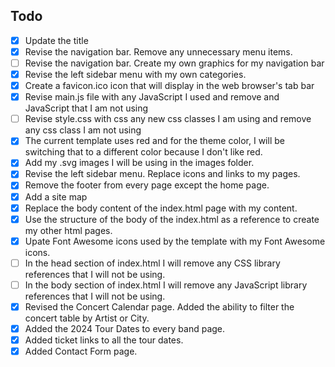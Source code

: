 ## Todo
- [X] Update the title
- [X] Revise the navigation bar. Remove any unnecessary menu items.
- [ ] Revise the navigation bar. Create my own graphics for my navigation bar
- [X] Revise the left sidebar menu with my own categories.
- [X] Create a favicon.ico icon that will display in the web browser's tab bar
- [X] Revise main.js file with any JavaScript I used and remove and JavaScript that I am not using
- [ ] Revise style.css with css any new css classes I am using and remove any css class I am not using
- [X] The current template uses red and for the theme color, I will be switching that to a different color because I don't like red.
- [X] Add my .svg images I will be using in the images folder.
- [X] Revise the left sidebar menu. Replace icons and links to my pages.
- [X] Remove the footer from every page except the home page.
- [X] Add a site map
- [X] Replace the body content of the index.html page with my content.
- [X] Use the structure of the body of the index.html as a reference to create my other html pages.
- [X] Upate Font Awesome icons used by the template with my Font Awesome icons.
- [ ] In the head section of index.html I will remove any CSS library references that I will not be using.
- [ ] In the body section of index.html I will remove any JavaScript library references that I will not be using.
- [X] Revised the Concert Calendar page. Added the ability to filter the concert table by Artist or City.
- [X] Added the 2024 Tour Dates to every band page.
- [X] Added ticket links to all the tour dates.
- [X] Added Contact Form page.
